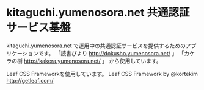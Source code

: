 kitaguchi.yumenosora.net 共通認証サービス基盤
====

kitaguchi.yumenosora.net で運用中の共通認証サービスを提供するためのアプリケーションです。
「読書びより http://dokusho.yumenosora.net/ 」
「カケラの樹 http://kakera.yumenosora.net/ 」
から使用しています。

Leaf CSS Frameworkを使用しています。
Leaf CSS Framework by @kortekim http://getleaf.com/
